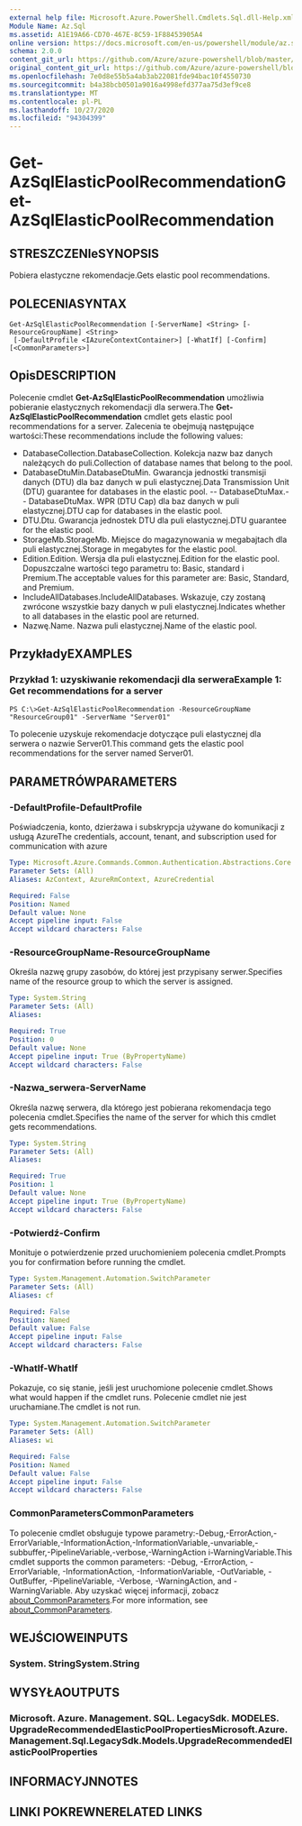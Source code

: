 ```yaml
---
external help file: Microsoft.Azure.PowerShell.Cmdlets.Sql.dll-Help.xml
Module Name: Az.Sql
ms.assetid: A1E19A66-CD70-467E-8C59-1F88453905A4
online version: https://docs.microsoft.com/en-us/powershell/module/az.sql/get-azsqlelasticpoolrecommendation
schema: 2.0.0
content_git_url: https://github.com/Azure/azure-powershell/blob/master/src/Sql/Sql/help/Get-AzSqlElasticPoolRecommendation.md
original_content_git_url: https://github.com/Azure/azure-powershell/blob/master/src/Sql/Sql/help/Get-AzSqlElasticPoolRecommendation.md
ms.openlocfilehash: 7e0d8e55b5a4ab3ab22081fde94bac10f4550730
ms.sourcegitcommit: b4a38bcb0501a9016a4998efd377aa75d3ef9ce8
ms.translationtype: MT
ms.contentlocale: pl-PL
ms.lasthandoff: 10/27/2020
ms.locfileid: "94304399"
---
```

# <span data-ttu-id="4d303-101">Get-AzSqlElasticPoolRecommendation</span><span class="sxs-lookup"><span data-stu-id="4d303-101">Get-AzSqlElasticPoolRecommendation</span></span>

## <span data-ttu-id="4d303-102">STRESZCZENIe</span><span class="sxs-lookup"><span data-stu-id="4d303-102">SYNOPSIS</span></span>
<span data-ttu-id="4d303-103">Pobiera elastyczne rekomendacje.</span><span class="sxs-lookup"><span data-stu-id="4d303-103">Gets elastic pool recommendations.</span></span>

## <span data-ttu-id="4d303-104">POLECENIA</span><span class="sxs-lookup"><span data-stu-id="4d303-104">SYNTAX</span></span>

```
Get-AzSqlElasticPoolRecommendation [-ServerName] <String> [-ResourceGroupName] <String>
 [-DefaultProfile <IAzureContextContainer>] [-WhatIf] [-Confirm] [<CommonParameters>]
```

## <span data-ttu-id="4d303-105">Opis</span><span class="sxs-lookup"><span data-stu-id="4d303-105">DESCRIPTION</span></span>
<span data-ttu-id="4d303-106">Polecenie cmdlet **Get-AzSqlElasticPoolRecommendation** umożliwia pobieranie elastycznych rekomendacji dla serwera.</span><span class="sxs-lookup"><span data-stu-id="4d303-106">The **Get-AzSqlElasticPoolRecommendation** cmdlet gets elastic pool recommendations for a server.</span></span>
<span data-ttu-id="4d303-107">Zalecenia te obejmują następujące wartości:</span><span class="sxs-lookup"><span data-stu-id="4d303-107">These recommendations include the following values:</span></span>
- <span data-ttu-id="4d303-108">DatabaseCollection.</span><span class="sxs-lookup"><span data-stu-id="4d303-108">DatabaseCollection.</span></span> <span data-ttu-id="4d303-109">Kolekcja nazw baz danych należących do puli.</span><span class="sxs-lookup"><span data-stu-id="4d303-109">Collection of database names that belong to the pool.</span></span> 
- <span data-ttu-id="4d303-110">DatabaseDtuMin.</span><span class="sxs-lookup"><span data-stu-id="4d303-110">DatabaseDtuMin.</span></span> <span data-ttu-id="4d303-111">Gwarancja jednostki transmisji danych (DTU) dla baz danych w puli elastycznej.</span><span class="sxs-lookup"><span data-stu-id="4d303-111">Data Transmission Unit (DTU) guarantee for databases in the elastic pool.</span></span> 
 <span data-ttu-id="4d303-112">-- DatabaseDtuMax.</span><span class="sxs-lookup"><span data-stu-id="4d303-112">-- DatabaseDtuMax.</span></span> <span data-ttu-id="4d303-113">WPR (DTU Cap) dla baz danych w puli elastycznej.</span><span class="sxs-lookup"><span data-stu-id="4d303-113">DTU cap for databases in the elastic pool.</span></span> 
- <span data-ttu-id="4d303-114">DTU.</span><span class="sxs-lookup"><span data-stu-id="4d303-114">Dtu.</span></span> <span data-ttu-id="4d303-115">Gwarancja jednostek DTU dla puli elastycznej.</span><span class="sxs-lookup"><span data-stu-id="4d303-115">DTU guarantee for the elastic pool.</span></span> 
- <span data-ttu-id="4d303-116">StorageMb.</span><span class="sxs-lookup"><span data-stu-id="4d303-116">StorageMb.</span></span> <span data-ttu-id="4d303-117">Miejsce do magazynowania w megabajtach dla puli elastycznej.</span><span class="sxs-lookup"><span data-stu-id="4d303-117">Storage in megabytes for the elastic pool.</span></span> 
- <span data-ttu-id="4d303-118">Edition.</span><span class="sxs-lookup"><span data-stu-id="4d303-118">Edition.</span></span> <span data-ttu-id="4d303-119">Wersja dla puli elastycznej.</span><span class="sxs-lookup"><span data-stu-id="4d303-119">Edition for the elastic pool.</span></span> <span data-ttu-id="4d303-120">Dopuszczalne wartości tego parametru to: Basic, standard i Premium.</span><span class="sxs-lookup"><span data-stu-id="4d303-120">The acceptable values for this parameter are: Basic, Standard, and Premium.</span></span> 
- <span data-ttu-id="4d303-121">IncludeAllDatabases.</span><span class="sxs-lookup"><span data-stu-id="4d303-121">IncludeAllDatabases.</span></span> <span data-ttu-id="4d303-122">Wskazuje, czy zostaną zwrócone wszystkie bazy danych w puli elastycznej.</span><span class="sxs-lookup"><span data-stu-id="4d303-122">Indicates whether to all databases in the elastic pool are returned.</span></span> 
- <span data-ttu-id="4d303-123">Nazwę.</span><span class="sxs-lookup"><span data-stu-id="4d303-123">Name.</span></span> <span data-ttu-id="4d303-124">Nazwa puli elastycznej.</span><span class="sxs-lookup"><span data-stu-id="4d303-124">Name of the elastic pool.</span></span>

## <span data-ttu-id="4d303-125">Przykłady</span><span class="sxs-lookup"><span data-stu-id="4d303-125">EXAMPLES</span></span>

### <span data-ttu-id="4d303-126">Przykład 1: uzyskiwanie rekomendacji dla serwera</span><span class="sxs-lookup"><span data-stu-id="4d303-126">Example 1: Get recommendations for a server</span></span>
```
PS C:\>Get-AzSqlElasticPoolRecommendation -ResourceGroupName "ResourceGroup01" -ServerName "Server01"
```

<span data-ttu-id="4d303-127">To polecenie uzyskuje rekomendacje dotyczące puli elastycznej dla serwera o nazwie Server01.</span><span class="sxs-lookup"><span data-stu-id="4d303-127">This command gets the elastic pool recommendations for the server named Server01.</span></span>

## <span data-ttu-id="4d303-128">PARAMETRÓW</span><span class="sxs-lookup"><span data-stu-id="4d303-128">PARAMETERS</span></span>

### <span data-ttu-id="4d303-129">-DefaultProfile</span><span class="sxs-lookup"><span data-stu-id="4d303-129">-DefaultProfile</span></span>
<span data-ttu-id="4d303-130">Poświadczenia, konto, dzierżawa i subskrypcja używane do komunikacji z usługą Azure</span><span class="sxs-lookup"><span data-stu-id="4d303-130">The credentials, account, tenant, and subscription used for communication with azure</span></span>

```yaml
Type: Microsoft.Azure.Commands.Common.Authentication.Abstractions.Core.IAzureContextContainer
Parameter Sets: (All)
Aliases: AzContext, AzureRmContext, AzureCredential

Required: False
Position: Named
Default value: None
Accept pipeline input: False
Accept wildcard characters: False
```

### <span data-ttu-id="4d303-131">-ResourceGroupName</span><span class="sxs-lookup"><span data-stu-id="4d303-131">-ResourceGroupName</span></span>
<span data-ttu-id="4d303-132">Określa nazwę grupy zasobów, do której jest przypisany serwer.</span><span class="sxs-lookup"><span data-stu-id="4d303-132">Specifies name of the resource group to which the server is assigned.</span></span>

```yaml
Type: System.String
Parameter Sets: (All)
Aliases:

Required: True
Position: 0
Default value: None
Accept pipeline input: True (ByPropertyName)
Accept wildcard characters: False
```

### <span data-ttu-id="4d303-133">-Nazwa_serwera</span><span class="sxs-lookup"><span data-stu-id="4d303-133">-ServerName</span></span>
<span data-ttu-id="4d303-134">Określa nazwę serwera, dla którego jest pobierana rekomendacja tego polecenia cmdlet.</span><span class="sxs-lookup"><span data-stu-id="4d303-134">Specifies the name of the server for which this cmdlet gets recommendations.</span></span>

```yaml
Type: System.String
Parameter Sets: (All)
Aliases:

Required: True
Position: 1
Default value: None
Accept pipeline input: True (ByPropertyName)
Accept wildcard characters: False
```

### <span data-ttu-id="4d303-135">-Potwierdź</span><span class="sxs-lookup"><span data-stu-id="4d303-135">-Confirm</span></span>
<span data-ttu-id="4d303-136">Monituje o potwierdzenie przed uruchomieniem polecenia cmdlet.</span><span class="sxs-lookup"><span data-stu-id="4d303-136">Prompts you for confirmation before running the cmdlet.</span></span>

```yaml
Type: System.Management.Automation.SwitchParameter
Parameter Sets: (All)
Aliases: cf

Required: False
Position: Named
Default value: False
Accept pipeline input: False
Accept wildcard characters: False
```

### <span data-ttu-id="4d303-137">-WhatIf</span><span class="sxs-lookup"><span data-stu-id="4d303-137">-WhatIf</span></span>
<span data-ttu-id="4d303-138">Pokazuje, co się stanie, jeśli jest uruchomione polecenie cmdlet.</span><span class="sxs-lookup"><span data-stu-id="4d303-138">Shows what would happen if the cmdlet runs.</span></span>
<span data-ttu-id="4d303-139">Polecenie cmdlet nie jest uruchamiane.</span><span class="sxs-lookup"><span data-stu-id="4d303-139">The cmdlet is not run.</span></span>

```yaml
Type: System.Management.Automation.SwitchParameter
Parameter Sets: (All)
Aliases: wi

Required: False
Position: Named
Default value: False
Accept pipeline input: False
Accept wildcard characters: False
```

### <span data-ttu-id="4d303-140">CommonParameters</span><span class="sxs-lookup"><span data-stu-id="4d303-140">CommonParameters</span></span>
<span data-ttu-id="4d303-141">To polecenie cmdlet obsługuje typowe parametry:-Debug,-ErrorAction,-ErrorVariable,-InformationAction,-InformationVariable,-unvariable,-subbuffer,-PipelineVariable,-verbose,-WarningAction i-WarningVariable.</span><span class="sxs-lookup"><span data-stu-id="4d303-141">This cmdlet supports the common parameters: -Debug, -ErrorAction, -ErrorVariable, -InformationAction, -InformationVariable, -OutVariable, -OutBuffer, -PipelineVariable, -Verbose, -WarningAction, and -WarningVariable.</span></span> <span data-ttu-id="4d303-142">Aby uzyskać więcej informacji, zobacz [about_CommonParameters](http://go.microsoft.com/fwlink/?LinkID=113216).</span><span class="sxs-lookup"><span data-stu-id="4d303-142">For more information, see [about_CommonParameters](http://go.microsoft.com/fwlink/?LinkID=113216).</span></span>

## <span data-ttu-id="4d303-143">WEJŚCIOWE</span><span class="sxs-lookup"><span data-stu-id="4d303-143">INPUTS</span></span>

### <span data-ttu-id="4d303-144">System. String</span><span class="sxs-lookup"><span data-stu-id="4d303-144">System.String</span></span>

## <span data-ttu-id="4d303-145">WYSYŁA</span><span class="sxs-lookup"><span data-stu-id="4d303-145">OUTPUTS</span></span>

### <span data-ttu-id="4d303-146">Microsoft. Azure. Management. SQL. LegacySdk. MODELES. UpgradeRecommendedElasticPoolProperties</span><span class="sxs-lookup"><span data-stu-id="4d303-146">Microsoft.Azure.Management.Sql.LegacySdk.Models.UpgradeRecommendedElasticPoolProperties</span></span>

## <span data-ttu-id="4d303-147">INFORMACYJN</span><span class="sxs-lookup"><span data-stu-id="4d303-147">NOTES</span></span>

## <span data-ttu-id="4d303-148">LINKI POKREWNE</span><span class="sxs-lookup"><span data-stu-id="4d303-148">RELATED LINKS</span></span>
